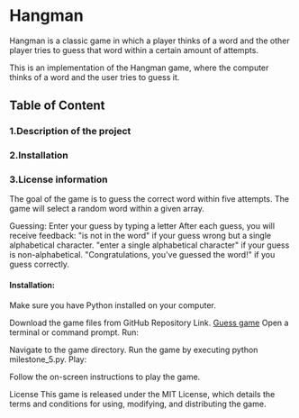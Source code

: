 # Hangman
Hangman is a classic game in which a player thinks of a word and the other player tries to guess that word within a certain amount of attempts.

This is an implementation of the Hangman game, where the computer thinks of a word and the user tries to guess it.

## Table of Content
### 1.Description of the project
### 2.Installation
### 3.License information


 The goal of the game is to guess the correct word within five attempts.
 The game will select a random word within a given array.

Guessing:
Enter your guess by typing a letter 
After each guess, you will receive feedback:
"is not in the word" if your guess wrong but  a single alphabetical character.
"enter a single alphabetical character" if your guess is non-alphabetical.
"Congratulations, you've guessed the word!" if you guess correctly.

#### Installation:
Make sure you have Python installed on your computer.

Download the game files from GitHub Repository Link.
[Guess game](https://github.com/deejay80/hangman.git)
Open a terminal or command prompt.
Run:

Navigate to the game directory.
Run the game by executing python milestone_5.py.
Play:

Follow the on-screen instructions to play the game.


License
This game is released under the MIT License, which details the terms and conditions for using, modifying, and distributing the game.

